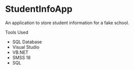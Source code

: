 # StudentInfoApp

An application to store student information for a fake school. 

Tools Used 
- SQL Database
- Visual Studio
- VB.NET
- SMSS 18
- SQL 